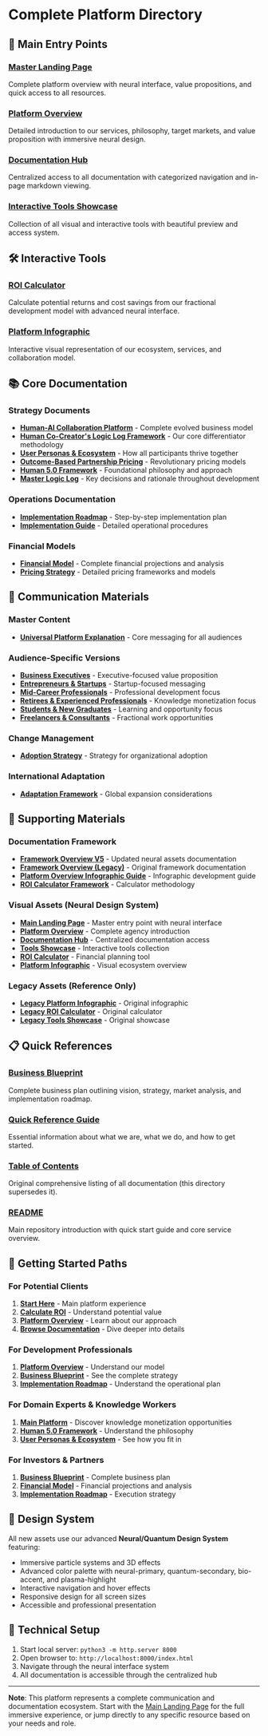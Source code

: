 # Complete Platform Directory

## 🌟 Main Entry Points

### **[Master Landing Page](index.html)**
Complete platform overview with neural interface, value propositions, and quick access to all resources.

### **[Platform Overview](communications/supporting-materials/agency-overview.html)**
Detailed introduction to our services, philosophy, target markets, and value proposition with immersive neural design.

### **[Documentation Hub](communications/supporting-materials/neural-documentation-hub.html)**
Centralized access to all documentation with categorized navigation and in-page markdown viewing.

### **[Interactive Tools Showcase](communications/supporting-materials/neural-assets-showcase.html)**
Collection of all visual and interactive tools with beautiful preview and access system.

## 🛠️ Interactive Tools

### **[ROI Calculator](communications/supporting-materials/roi-calculator-v5.html)**
Calculate potential returns and cost savings from our fractional development model with advanced neural interface.

### **[Platform Infographic](communications/supporting-materials/platform-infographic-v5.html)**
Interactive visual representation of our ecosystem, services, and collaboration model.

## 📚 Core Documentation

### Strategy Documents
- **[Human-AI Collaboration Platform](docs/strategy/human-ai-collaboration-platform.md)** - Complete evolved business model
- **[Human Co-Creator's Logic Log Framework](docs/strategy/logic-log-framework.md)** - Our core differentiator methodology
- **[User Personas & Ecosystem](docs/strategy/user-personas-ecosystem.md)** - How all participants thrive together
- **[Outcome-Based Partnership Pricing](docs/strategy/outcome-based-partnership-pricing.md)** - Revolutionary pricing models
- **[Human 5.0 Framework](docs/strategy/human-5.0-framework.md)** - Foundational philosophy and approach
- **[Master Logic Log](docs/strategy/master-logic-log.md)** - Key decisions and rationale throughout development

### Operations Documentation
- **[Implementation Roadmap](docs/operations/implementation-roadmap.md)** - Step-by-step implementation plan
- **[Implementation Guide](docs/operations/implementation-guide.md)** - Detailed operational procedures

### Financial Models
- **[Financial Model](docs/financial/financial-model.md)** - Complete financial projections and analysis
- **[Pricing Strategy](docs/financial/pricing-strategy.md)** - Detailed pricing frameworks and models

## 📢 Communication Materials

### Master Content
- **[Universal Platform Explanation](communications/master-content/universal-platform-explanation.md)** - Core messaging for all audiences

### Audience-Specific Versions
- **[Business Executives](communications/audience-versions/business-executives.md)** - Executive-focused value proposition
- **[Entrepreneurs & Startups](communications/audience-versions/entrepreneurs-startups.md)** - Startup-focused messaging
- **[Mid-Career Professionals](communications/audience-versions/mid-career-professionals.md)** - Professional development focus
- **[Retirees & Experienced Professionals](communications/audience-versions/retirees-experienced-professionals.md)** - Knowledge monetization focus
- **[Students & New Graduates](communications/audience-versions/students-new-graduates.md)** - Learning and opportunity focus
- **[Freelancers & Consultants](communications/audience-versions/freelancers-consultants.md)** - Fractional work opportunities

### Change Management
- **[Adoption Strategy](communications/change-management/adoption-strategy.md)** - Strategy for organizational adoption

### International Adaptation
- **[Adaptation Framework](communications/international/adaptation-framework.md)** - Global expansion considerations

## 🎨 Supporting Materials

### Documentation Framework
- **[Framework Overview V5](communications/supporting-materials/framework-overview-v5.md)** - Updated neural assets documentation
- **[Framework Overview (Legacy)](communications/supporting-materials/framework-overview.md)** - Original framework documentation
- **[Platform Overview Infographic Guide](communications/supporting-materials/platform-overview-infographic.md)** - Infographic development guide
- **[ROI Calculator Framework](communications/supporting-materials/roi-calculator-framework.md)** - Calculator methodology

### Visual Assets (Neural Design System)
- **[Main Landing Page](index.html)** - Master entry point with neural interface
- **[Platform Overview](communications/supporting-materials/agency-overview.html)** - Complete agency introduction
- **[Documentation Hub](communications/supporting-materials/neural-documentation-hub.html)** - Centralized documentation access
- **[Tools Showcase](communications/supporting-materials/neural-assets-showcase.html)** - Interactive tools collection
- **[ROI Calculator](communications/supporting-materials/roi-calculator-v5.html)** - Financial planning tool
- **[Platform Infographic](communications/supporting-materials/platform-infographic-v5.html)** - Visual ecosystem overview

### Legacy Assets (Reference Only)
- **[Legacy Platform Infographic](communications/supporting-materials/platform-infographic.html)** - Original infographic
- **[Legacy ROI Calculator](communications/supporting-materials/roi-calculator.html)** - Original calculator
- **[Legacy Tools Showcase](communications/supporting-materials/visual-assets-showcase.html)** - Original showcase

## 📋 Quick References

### **[Business Blueprint](Blueprint.md)**
Complete business plan outlining vision, strategy, market analysis, and implementation roadmap.

### **[Quick Reference Guide](QUICK_REFERENCE.md)**
Essential information about what we are, what we do, and how to get started.

### **[Table of Contents](TABLE_OF_CONTENTS.md)**
Original comprehensive listing of all documentation (this directory supersedes it).

### **[README](README.md)**
Main repository introduction with quick start guide and core service overview.

## 🚀 Getting Started Paths

### For Potential Clients
1. **[Start Here](index.html)** - Main platform experience
2. **[Calculate ROI](communications/supporting-materials/roi-calculator-v5.html)** - Understand potential value
3. **[Platform Overview](communications/supporting-materials/agency-overview.html)** - Learn about our approach
4. **[Browse Documentation](communications/supporting-materials/neural-documentation-hub.html)** - Dive deeper into details

### For Development Professionals
1. **[Platform Overview](communications/supporting-materials/agency-overview.html)** - Understand our model
2. **[Business Blueprint](Blueprint.md)** - See the complete strategy
3. **[Implementation Roadmap](docs/operations/implementation-roadmap.md)** - Understand the operational plan

### For Domain Experts & Knowledge Workers
1. **[Main Platform](index.html)** - Discover knowledge monetization opportunities
2. **[Human 5.0 Framework](docs/strategy/human-5.0-framework.md)** - Understand the philosophy
3. **[User Personas & Ecosystem](docs/strategy/user-personas-ecosystem.md)** - See how you fit in

### For Investors & Partners
1. **[Business Blueprint](Blueprint.md)** - Complete business plan
2. **[Financial Model](docs/financial/financial-model.md)** - Financial projections and analysis
3. **[Implementation Roadmap](docs/operations/implementation-roadmap.md)** - Execution strategy

## 🎨 Design System
All new assets use our advanced **Neural/Quantum Design System** featuring:
- Immersive particle systems and 3D effects
- Advanced color palette with neural-primary, quantum-secondary, bio-accent, and plasma-highlight
- Interactive navigation and hover effects
- Responsive design for all screen sizes
- Accessible and professional presentation

## 🔧 Technical Setup
1. Start local server: `python3 -m http.server 8000`
2. Open browser to: `http://localhost:8000/index.html`
3. Navigate through the neural interface system
4. All documentation is accessible through the centralized hub

---

**Note**: This platform represents a complete communication and documentation ecosystem. Start with the [Main Landing Page](index.html) for the full immersive experience, or jump directly to any specific resource based on your needs and role.
